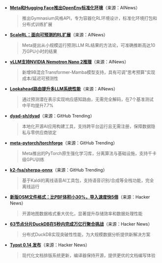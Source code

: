 - **[Meta和Hugging Face推出OpenEnv标准化环境](https://twitter.com/_lewtun/status/1981380372748521929)**（来源：AINews）  
  > 推出Gymnasium风格API，专为容器化RL环境设计，标准化环境打包和分布式训练扩展

- **[ScaleRL：面向可预测的RL扩展](https://twitter.com/TheTuringPost/status/1981487666714800356)**（来源：AINews）  
  > Meta提出从小规模运行预测LLM RL结果的方法论，可准确推断高达10万GPU小时的结果

- **[vLLM支持NVIDIA Nemotron Nano 2推理](https://twitter.com/vllm_project/status/1981553870599049286)**（来源：AINews）  
  > 新增9B混合Transformer-Mamba模型支持，具有可调"思考预算"实现成本/延迟可预测性

- **[Lookahead路由提升多LLM系统性能](https://twitter.com/omarsar0/status/1981360482813710384)**（来源：AINews）  
  > 通过预测潜在表示实现响应感知路由，无需完全解码，在7个基准测试中平均提升7.7%

- **[dyad-sh/dyad](https://github.com/dyad-sh/dyad)**（来源：GitHub Trending）  
  > 本地化开源AI应用构建工具，支持跨平台运行且无需注册，保障数据隐私与零供应商锁定

- **[meta-pytorch/torchforge](https://github.com/meta-pytorch/torchforge)**（来源：GitHub Trending）  
  > Meta推出的PyTorch原生强化学习库，分离算法与基础设施，支持千卡级GPU训练

- **[k2-fsa/sherpa-onnx](https://github.com/k2-fsa/sherpa-onnx)**（来源：GitHub Trending）  
  > 基于Kaldi的离线语音AI工具包，支持语音识别/合成等全栈功能，完全离线运行

- **[新版OSM文件格式：比PBF体积小30%，导入速度快5倍](https://news.ycombinator.com/item?id=45699725)**（来源：Hacker News）  
  > 开源地图数据格式重大优化，显著提升存储效率和数据处理性能

- **[63节点分片DuckDB在5秒内完成万亿行聚合挑战](https://news.ycombinator.com/item?id=45694122)**（来源：Hacker News）  
  > 分布式DuckDB实现突破性性能，为大规模数据分析提供新解决方案

- **[Typst 0.14 发布](https://news.ycombinator.com/item?id=45693978)**（来源：Hacker News）  
  > 现代化文档排版系统更新，编译器保持开源，提供更优的文档编写体验